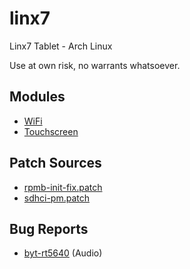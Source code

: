 # linx7
Linx7 Tablet - Arch Linux

Use at own risk, no warrants whatsoever.

## Modules
* [WiFi](https://github.com/hadess/rtl8723bs)
* [Touchscreen](https://github.com/hadess/gt9xx)

## Patch Sources
* [rpmb-init-fix.patch](https://dev-nell.com/rpmb-emmc-errors-under-linux.html)
* [sdhci-pm.patch](https://github.com/AdamWill/baytrail-m/blob/master/kernel/MANIFEST)

## Bug Reports
* [byt-rt5640](https://bugzilla.kernel.org/show_bug.cgi?id=86581) (Audio)
